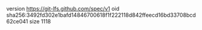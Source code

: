version https://git-lfs.github.com/spec/v1
oid sha256:3492fd302e1bafd14846700618f1f222118d842ffeecd16bd33708bcd62ce041
size 1118
